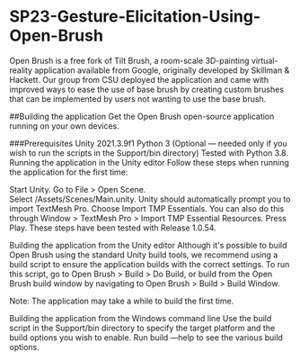 # SP23-Gesture-Elicitation-Using-Open-Brush

Open Brush is a free fork of Tilt Brush, a room-scale 3D-painting virtual-reality application available from Google, originally developed by Skillman & Hackett. Our group from CSU deployed the application and came with improved ways to ease the use of base brush by creating custom brushes that can be implemented by users not wanting to use the base brush.

##Building the application
Get the Open Brush open-source application running on your own devices.

###Prerequisites
Unity 2021.3.9f1
Python 3 (Optional — needed only if you wish to run the scripts in the Support/bin directory) Tested with Python 3.8.
Running the application in the Unity editor
Follow these steps when running the application for the first time:

Start Unity.
Go to File > Open Scene. \
Select /Assets/Scenes/Main.unity. Unity should automatically prompt you to import TextMesh Pro.
Choose Import TMP Essentials.
You can also do this through Window > TextMesh Pro > Import TMP Essential Resources.
Press Play.
These steps have been tested with Release 1.0.54.

Building the application from the Unity editor
Although it's possible to build Open Brush using the standard Unity build tools, we recommend using a build script to ensure the application builds with the correct settings. To run this script, go to Open Brush > Build > Do Build, or build from the Open Brush build window by navigating to Open Brush > Build > Build Window.

Note: The application may take a while to build the first time.

Building the application from the Windows command line
Use the build script in the Support/bin directory to specify the target platform and the build options you wish to enable. Run build —help to see the various build options.
